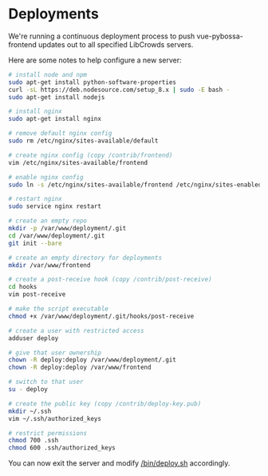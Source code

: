 # Deployments

We're running a continuous deployment process to push vue-pybossa-frontend
updates out to all specified LibCrowds servers.

Here are some notes to help configure a new server:

``` bash
# install node and npm
sudo apt-get install python-software-properties
curl -sL https://deb.nodesource.com/setup_8.x | sudo -E bash -
sudo apt-get install nodejs

# install nginx
sudo apt-get install nginx

# remove default nginx config
sudo rm /etc/nginx/sites-available/default

# create nginx config (copy /contrib/frontend)
vim /etc/nginx/sites-available/frontend

# enable nginx config
sudo ln -s /etc/nginx/sites-available/frontend /etc/nginx/sites-enabled/frontend

# restart nginx
sudo service nginx restart

# create an empty repo
mkdir -p /var/www/deployment/.git
cd /var/www/deployment/.git
git init --bare

# create an empty directory for deployments
mkdir /var/www/frontend

# create a post-receive hook (copy /contrib/post-receive)
cd hooks
vim post-receive

# make the script executable
chmod +x /var/www/deployment/.git/hooks/post-receive

# create a user with restricted access
adduser deploy

# give that user ownership
chown -R deploy:deploy /var/www/deployment/.git
chown -R deploy:deploy /var/www/frontend

# switch to that user
su - deploy

# create the public key (copy /contrib/deploy-key.pub)
mkdir ~/.ssh
vim ~/.ssh/authorized_keys

# restrict permissions
chmod 700 .ssh
chmod 600 .ssh/authorized_keys
```

You can now exit the server and modify [/bin/deploy.sh](/bin/deploy.sh) accordingly.
